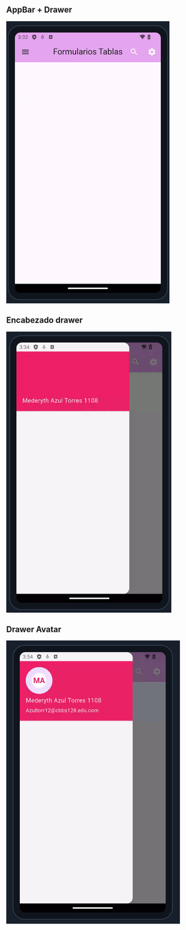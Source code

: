 ## AppBar + Drawer
![alt text](image.png)

## Encabezado drawer
![alt text](image-1.png)

## Drawer Avatar
![alt text](image-2.png)